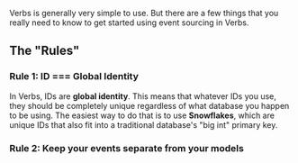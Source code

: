 Verbs is generally very simple to use. But there are a few things that you really need to know to
get started using event sourcing in Verbs.

## The "Rules"

### Rule 1: ID === Global Identity

In Verbs, IDs are **global identity**. This means that whatever IDs you use, they should be completely
unique regardless of what database you happen to be using. The easiest way to do that is to use
**Snowflakes**, which are unique IDs that also fit into a traditional database's "big int" primary key.

### Rule 2: Keep your events separate from your models
